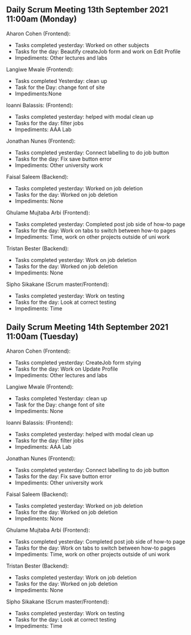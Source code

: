 ## Daily Scrum Meeting 13th September 2021 11:00am (Monday)

Aharon Cohen (Frontend):
- Tasks completed yesterday: Worked on other subjects
- Tasks for the day: Beautify createJob form and work on Edit Profile
- Impediments: Other lectures and labs

Langiwe Mwale (Frontend):
- Tasks completed Yesterday: clean up 
- Task for the Day: change font of site
- Impediments:None

Ioanni Balassis: (Frontend):
- Tasks completed yesterday: helped with modal clean up
- Tasks for the day: filter jobs
- Impediments: AAA Lab

Jonathan Nunes (Frontend):
- Tasks completed yesterday: Connect labelling to do job button
- Tasks for the day: Fix save button error
- Impediments: Other university work

Faisal Saleem (Backend):
- Tasks completed yesterday: Worked on job deletion
- Tasks for the day: Worked on job deletion
- Impediments: None

Ghulame Mujtaba Arbi (Frontend):
- Tasks completed yesterday: Completed post job side of how-to page
- Tasks for the day: Work on tabs to switch between how-to pages
- Impediments: Time, work on other projects outside of uni work

Tristan Bester (Backend):
- Tasks completed yesterday: Work on job deletion
- Tasks for the day: Worked on job deletion
- Impediments: None

Sipho Sikakane (Scrum master/Frontend):
- Tasks completed yesterday: Work on testing
- Tasks for the day: Look at correct testing
- Impediments: Time

## Daily Scrum Meeting 14th September 2021 11:00am (Tuesday)

Aharon Cohen (Frontend):
- Tasks completed yesterday: CreateJob form stying
- Tasks for the day: Work on Update Profile
- Impediments: Other lectures and labs

Langiwe Mwale (Frontend):
- Tasks completed Yesterday: clean up 
- Task for the Day: change font of site
- Impediments: None

Ioanni Balassis: (Frontend):
- Tasks completed yesterday: helped with modal clean up
- Tasks for the day: filter jobs
- Impediments: AAA Lab

Jonathan Nunes (Frontend):
- Tasks completed yesterday: Connect labelling to do job button
- Tasks for the day: Fix save button error
- Impediments: Other university work

Faisal Saleem (Backend):
- Tasks completed yesterday: Worked on job deletion
- Tasks for the day: Worked on job deletion
- Impediments: None

Ghulame Mujtaba Arbi (Frontend):
- Tasks completed yesterday: Completed post job side of how-to page
- Tasks for the day: Work on tabs to switch between how-to pages
- Impediments: Time, work on other projects outside of uni work

Tristan Bester (Backend):
- Tasks completed yesterday: Work on job deletion
- Tasks for the day: Worked on job deletion
- Impediments: None

Sipho Sikakane (Scrum master/Frontend):
- Tasks completed yesterday: Work on testing
- Tasks for the day: Look at correct testing
- Impediments: Time
 
 
